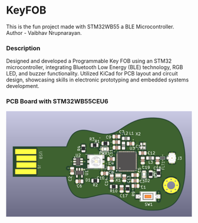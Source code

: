 # KeyFOB
 This is the fun project made with STM32WB55 a BLE Microcontroller.
 <br>
 Author - Vaibhav Nrupnarayan.

 ### Description 
Designed and developed a Programmable Key FOB using an STM32 microcontroller, integrating Bluetooth Low Energy (BLE) technology, RGB LED, and buzzer functionality. Utilized KiCad for PCB layout and circuit design, showcasing skills in electronic prototyping and embedded systems development.
### PCB Board with STM32WB55CEU6
<img src="Docs/Screenshot 2024-09-22 180018.png" alt="Italian Trulli">
